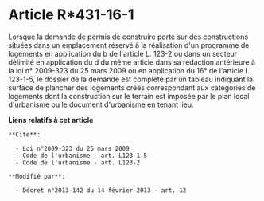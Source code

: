 # Article R*431-16-1

Lorsque la demande de permis de construire porte sur des constructions situées dans un emplacement réservé à la réalisation
d'un programme de logements en application du b de l'article L. 123-2 ou dans un secteur délimité en application du d du même
article dans sa rédaction antérieure à la loi n° 2009-323 du 25 mars 2009 ou en application du 16° de l'article L. 123-1-5,
le dossier de la demande est complété par un tableau indiquant la surface de plancher des logements créés correspondant aux
catégories de logements dont la construction sur le terrain est imposée par le plan local d'urbanisme ou le document
d'urbanisme en tenant lieu.

**Liens relatifs à cet article**

	**Cite**:

	  - Loi n°2009-323 du 25 mars 2009
	  - Code de l'urbanisme - art. L123-1-5
	  - Code de l'urbanisme - art. L123-2

	**Modifié par**:

	  - Décret n°2013-142 du 14 février 2013 - art. 12
